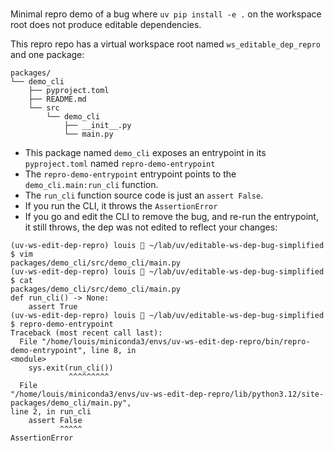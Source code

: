 # 

Minimal repro demo of a bug where `uv pip install -e .` on the workspace root does not produce
editable dependencies.

This repro repo has a virtual workspace root named `ws_editable_dep_repro` and one package:

```
packages/
└── demo_cli
    ├── pyproject.toml
    ├── README.md
    └── src
        └── demo_cli
            ├── __init__.py
            └── main.py
```

- This package named `demo_cli` exposes an entrypoint in its `pyproject.toml` named `repro-demo-entrypoint`
- The `repro-demo-entrypoint` entrypoint points to the `demo_cli.main:run_cli` function.
- The `run_cli` function source code is just an `assert False`.
- If you run the CLI, it throws the `AssertionError`
- If you go and edit the CLI to remove the bug, and re-run the entrypoint, it still throws, the dep
  was not edited to reflect your changes:

```
(uv-ws-edit-dep-repro) louis 🚶 ~/lab/uv/editable-ws-dep-bug-simplified $ vim
packages/demo_cli/src/demo_cli/main.py 
(uv-ws-edit-dep-repro) louis 🚶 ~/lab/uv/editable-ws-dep-bug-simplified $ cat
packages/demo_cli/src/demo_cli/main.py 
def run_cli() -> None:
    assert True
(uv-ws-edit-dep-repro) louis 🚶 ~/lab/uv/editable-ws-dep-bug-simplified $ repro-demo-entrypoint 
Traceback (most recent call last):
  File "/home/louis/miniconda3/envs/uv-ws-edit-dep-repro/bin/repro-demo-entrypoint", line 8, in
<module>
    sys.exit(run_cli())
             ^^^^^^^^^
  File
"/home/louis/miniconda3/envs/uv-ws-edit-dep-repro/lib/python3.12/site-packages/demo_cli/main.py",
line 2, in run_cli
    assert False
           ^^^^^
AssertionError
```
